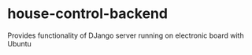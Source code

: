 # house-control-backend
Provides functionality of DJango server running on electronic board with Ubuntu

